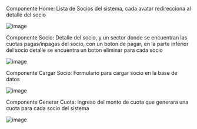 Componente Home: Lista de Socios del sistema, cada avatar redirecciona al detalle del socio

![image](https://user-images.githubusercontent.com/50555331/163040576-00e621f7-7a20-4198-b270-f1f6e5c5b830.png)

Componente Socio: Detalle del socio, y un sector donde se encuentran las cuotas pagas/inpagas del socio, con un boton de pagar, en la parte inferior del socio detalle se encuentra un boton eliminar para cada socio

![image](https://user-images.githubusercontent.com/50555331/163041354-327473dd-e3ea-4d4c-90c2-789fbdf476cb.png)

Componente Cargar Socio: Formulario para cargar socio en la base de datos 

![image](https://user-images.githubusercontent.com/50555331/163041493-d6d6d2a0-97ea-49fa-950d-df2292be15e7.png)

Componente Generar Cuota: Ingreso del monto de cuota que generara una cuota para cada socio del sistema

![image](https://user-images.githubusercontent.com/50555331/163041593-70ea99ac-fbd4-4faa-a228-8f3ca2ecac7e.png)


